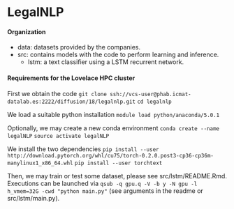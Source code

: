 # LegalNLP

#### Organization

* data: datasets provided by the companies.
* src: contains models with the code to perform learning and inference.
  * lstm: a text classifier using a LSTM recurrent network.


#### Requirements for the Lovelace HPC cluster

First we obtain the code
```git clone ssh://vcs-user@phab.icmat-datalab.es:2222/diffusion/18/legalnlp.git```
```cd legalnlp```

We load a suitable python installation
```module load python/anaconda/5.0.1```

Optionally, we may create a new conda environment
```conda create --name legalNLP```
```source activate legalNLP```

We install the two dependencies
```pip install --user http://download.pytorch.org/whl/cu75/torch-0.2.0.post3-cp36-cp36m-manylinux1_x86_64.whl```
```pip install --user torchtext```

Then, we may train or test some dataset, please see src/lstm/README.Rmd. Executions can be launched via
```qsub -q gpu.q -V -b y -N gpu -l h_vmem=32G -cwd "python main.py"``` (see arguments in the readme or src/lstm/main.py).
